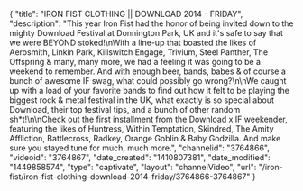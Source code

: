 {
    "title": "IRON FIST CLOTHING || DOWNLOAD 2014 - FRIDAY",
    "description": "This year Iron Fist had the honor of being invited down to the mighty Download Festival at Donnington Park, UK and it's safe to say that we were BEYOND stoked!\nWith a line-up that boasted the likes of Aerosmith, Linkin Park, Killswitch Engage, Trivium, Steel Panther, The Offspring & many, many more, we had a feeling it was going to be a weekend to remember. And with enough beer, bands, babes & of course a bunch of awesome IF swag, what could possibly go wrong?\n\nWe caught up with a load of your favorite bands to find out how it felt to be playing the biggest rock & metal festival in the UK, what exactly is so special about Download, their top festival tips, and a bunch of other random sh*t!\n\nCheck out the first installment from the Download x IF weekender, featuring the likes of Huntress, Within Temptation, Skindred, The Amity Affliction, Battlecross, Radkey, Orange Goblin & Baby Godzilla. And make sure you stayed tune for much, much more.",
    "channelid": "3764866",
    "videoid": "3764867",
    "date_created": "1410807381",
    "date_modified": "1449858574",
    "type": "captivate",
    "layout": "channelVideo",
    "url": "\/iron-fist\/iron-fist-clothing-download-2014-friday\/3764866-3764867"
}